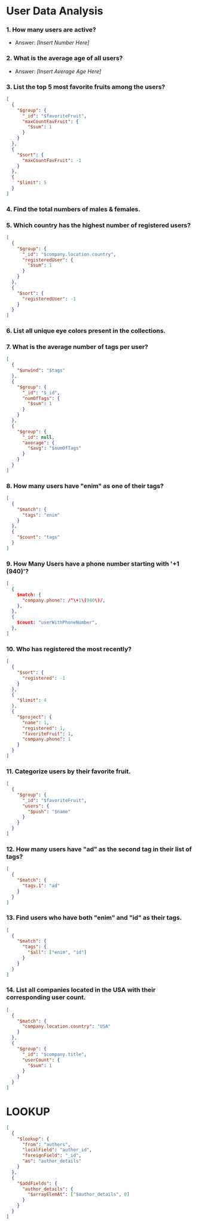 # User Data Analysis

### 1. How many users are active?

- Answer: _[Insert Number Here]_

### 2. What is the average age of all users?

- Answer: _[Insert Average Age Here]_

### 3. List the top 5 most favorite fruits among the users?

```json
[
  {
    "$group": {
      "_id": "$favoriteFruit",
      "maxCountFavFruit": {
        "$sum": 1
      }
    }
  },
  {
    "$sort": {
      "maxCountFavFruit": -1
    }
  },
  {
    "$limit": 5
  }
]
```

### 4. Find the total numbers of males & females.

### 5. Which country has the highest number of registered users?

```json
[
  {
    "$group": {
      "_id": "$company.location.country",
      "registeredUser": {
        "$sum": 1
      }
    }
  },
  {
    "$sort": {
      "registeredUser": -1
    }
  }
]
```

### 6. List all unique eye colors present in the collections.

### 7. What is the average number of tags per user?

```json
[
  {
    "$unwind": "$tags"
  },
  {
    "$group": {
      "_id": "$_id",
      "numOfTags": {
        "$sum": 1
      }
    }
  },
  {
    "$group": {
      "_id": null,
      "average": {
        "$avg": "$numOfTags"
      }
    }
  }
]
```

### 8. How many users have "enim" as one of their tags?

```json
[
  {
    "$match": {
      "tags": "enim"
    }
  },
  {
    "$count": "tags"
  }
]
```

### 9. How Many Users have a phone number starting with '+1 (940)'?

```json
[
  {
    $match: {
      "company.phone": /^\+1\(940\)/,
    },
  },
  {
    $count: "userWithPhoneNumber",
  },
]

```

### 10. Who has registered the most recently?

```json
[
  {
    "$sort": {
      "registered": -1
    }
  },
  {
    "$limit": 4
  },
  {
    "$project": {
      "name": 1,
      "registered": 1,
      "favoriteFruit": 1,
      "company.phone": 1
    }
  }
]
```

### 11. Categorize users by their favorite fruit.

```json
[
  {
    "$group": {
      "_id": "$favoriteFruit",
      "users": {
        "$push": "$name"
      }
    }
  }
]
```

### 12. How many users have "ad" as the second tag in their list of tags?

```json
[
  {
    "$match": {
      "tags.1": "ad"
    }
  }
]
```

### 13. Find users who have both "enim" and "id" as their tags.

```json
[
  {
    "$match": {
      "tags": {
        "$all": ["enim", "id"]
      }
    }
  }
]
```

### 14. List all companies located in the USA with their corresponding user count.

```json
[
  {
    "$match": {
      "company.location.country": "USA"
    }
  },
  {
    "$group": {
      "_id": "$company.title",
      "userCount": {
        "$sum": 1
      }
    }
  }
]
```

# LOOKUP

```json
[
  {
    "$lookup": {
      "from": "authors",
      "localField": "author_id",
      "foreignField": "_id",
      "as": "author_details"
    }
  },
  {
    "$addFields": {
      "author_details": {
        "$arrayElemAt": ["$author_details", 0]
      }
    }
  }
]
```
